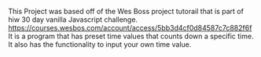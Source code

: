 This Project was based off of the Wes Boss project tutorail that is part of hiw 30 day vanilla Javascript challenge. https://courses.wesbos.com/account/access/5bb3d4cf0d84587c7c882f6f
It is a program that has preset time values that counts down a specific time. It also has the functionality to input your own time value. 
